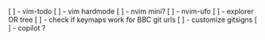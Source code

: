 [ ] - vim-todo
[ ] - vim hardmode
[ ] - nvim mini?
[ ] - nvim-ufo
[ ] - explorer OR tree
[ ] - check if keymaps work for BBC git urls
[ ] - customize gitsigns
[ ] - copilot ?
